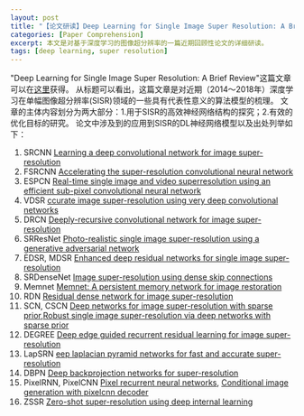 ```yaml
---
layout: post
title: "【论文研读】Deep Learning for Single Image Super Resolution: A Brief Review"
categories: [Paper Comprehension]
excerpt: 本文是对基于深度学习的图像超分辨率的一篇近期回顾性论文的详细研读。
tags: [deep learning, super resolution]
---
```


"Deep Learning for Single Image Super Resolution: A Brief Review"这篇文章可以在[这里](https://arxiv.org/abs/1808.03344)获得。
从标题可以看出，这篇文章是对近期（2014～2018年）深度学习在单幅图像超分辨率(SISR)领域的一些具有代表性意义的算法模型的梳理。
文章的主体内容划分为两大部分：1.用于SISR的高效神经网络结构的探究；2.有效的优化目标的研究。
论文中涉及到的应用到SISR的DL神经网络模型以及出处列举如下：
1. SRCNN [Learning a deep convolutional network for image super-resolution](http://mmlab.ie.cuhk.edu.hk/projects/SRCNN.html)
2. FSRCNN [Accelerating the super-resolution
convolutional neural network](https://arxiv.org/abs/1608.00367)
3. ESPCN [Real-time single image and video superresolution using an efficient sub-pixel convolutional neural network](https://arxiv.org/abs/1609.05158)
4. VDSR [ccurate image super-resolution
using very deep convolutional networks](https://arxiv.org/abs/1511.04587)
5. DRCN [Deeply-recursive convolutional
network for image super-resolution](https://arxiv.org/abs/1511.04491)
6. SRResNet [Photo-realistic single
image super-resolution using a generative adversarial network](https://arxiv.org/abs/1609.04802)
7. EDSR, MDSR [Enhanced deep
residual networks for single image super-resolution](https://arxiv.org/abs/1707.02921)
8. SRDenseNet [Image super-resolution using
dense skip connections](http://ieeexplore.ieee.org/document/8237776/)
9. Memnet [Memnet: A persistent memory
network for image restoration](https://arxiv.org/abs/1708.02209)
10. RDN [Residual dense
network for image super-resolution](https://arxiv.org/abs/1802.08797)
11. SCN, CSCN [Deep networks for
image super-resolution with sparse prior](https://ieeexplore.ieee.org/document/7410407/),[Robust
single image super-resolution via deep networks with sparse prior](https://ieeexplore.ieee.org/iel7/83/4358840/07466062.pdf)
12. DEGREE [Deep
edge guided recurrent residual learning for image super-resolution](https://arxiv.org/abs/1604.08671)
13. LapSRN [eep laplacian
pyramid networks for fast and accurate super-resolution](https://arxiv.org/abs/1704.03915)
14. DBPN [Deep backprojection
networks for super-resolution](https://arxiv.org/abs/1803.02735)
15. PixelRNN, PixelCNN [Pixel recurrent
neural networks](https://arxiv.org/abs/1601.06759), [Conditional image generation with pixelcnn decoder](https://arxiv.org/abs/1606.05328)
16. ZSSR [Zero-shot super-resolution using
deep internal learning](https://arxiv.org/abs/1712.06087)

